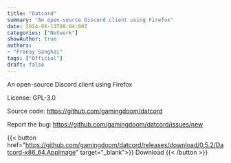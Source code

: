 ```yaml
---
title: "Datcord"
summary: "An open-source Discord client using Firefox"
date: 2024-06-13T08:04:00Z
categories: ["Network"]
showAuthor: true
authors:
- "Pranay Sanghai"
tags: ["Official"]
draft: false
---
```


An open-source Discord client using Firefox

License: GPL-3.0

Source code: <https://github.com/gamingdoom/datcord>

Report the bug: <https://github.com/gamingdoom/datcord/issues/new>  

{{< button href="https://github.com/gamingdoom/datcord/releases/download/0.5.2/Datcord-x86_64.AppImage" target="_blank">}}
Download
{{< /button >}}
